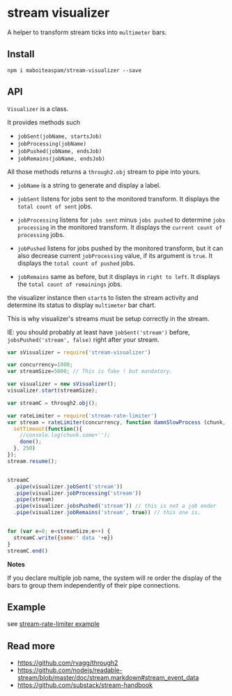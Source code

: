 # stream visualizer

A helper to transform stream ticks into `multimeter` bars.

## Install

    npm i maboiteaspam/stream-visualizer --save

## API

`Visualizer` is a class.

It provides methods such
- `jobSent(jobName, startsJob)`
- `jobProcessing(jobName)`
- `jobPushed(jobName, endsJob)`
- `jobRemains(jobName, endsJob)`

All those methods returns a `through2.obj` stream to pipe into yours.

- `jobName` is a string to generate and display a label.

- `jobSent` listens for jobs sent to the monitored transform.
It displays the `total count of sent` jobs.

- `jobProcessing` listens for `jobs sent` minus `jobs pushed` to determine `jobs processing`
 in the monitored transform.
It displays the `current count of processing` jobs.

- `jobPushed` listens for jobs pushed by the monitored transform,
but it can also decrease current `jobProcessing` value,
if its argument is `true`.
It displays the `total count of pushed` jobs.

- `jobRemains` same as before, but it displays in `right to left`.
It displays the `total count of remainings` jobs.

the visualizer instance then `start`s to listen the stream activity
and determine its status to display `multimeter` bar chart.

This is why visualizer's streams must be setup correctly in the stream.

IE: you should probably at least have `jobSent('stream')` before,
`jobsPushed('stream', false)` right after your stream.

```js
var sVisualizer = require('stream-visualizer')

var concurrency=1000;
var streamSize=5000; // This is fake ! but mandatory.

var visualizer = new sVisualizer();
visualizer.start(streamSize);

var streamC = through2.obj();

var rateLimiter = require('stream-rate-limiter')
var stream = rateLimiter(concurrency, function damnSlowProcess (chunk, done) {
  setTimeout(function(){
    //console.log(chunk.some+'');
    done();
  }, 250)
});
stream.resume();


streamC
  .pipe(visualizer.jobSent('stream'))
  .pipe(visualizer.jobProcessing('stream'))
  .pipe(stream)
  .pipe(visualizer.jobsPushed('stream')) // this is not a job ender
  .pipe(visualizer.jobRemains('stream', true)) // this one is.


for (var e=0; e<streamSize;e++) {
  streamC.write({some:' data '+e})
}
streamC.end()

```

__Notes__

If you declare multiple job name,
the system will re order the display of the bars to group them
independently of their pipe connections.

## Example

see [stream-rate-limiter example](https://github.com/maboiteaspam/stream-rate-limiter)


## Read more

 - https://github.com/rvagg/through2
 - https://github.com/nodejs/readable-stream/blob/master/doc/stream.markdown#stream_event_data
 - https://github.com/substack/stream-handbook
